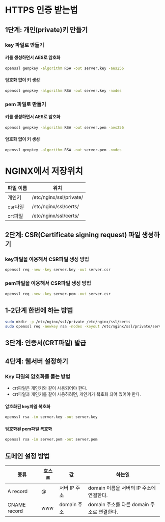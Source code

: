 # HTTPS 인증 받는법

## 1단계: 개인(private)키 만들기

### key 파일로 만들기
#### 키를 생성하면서 AES로 암호화
```bash
openssl genpkey -algorithm RSA -out server.key -aes256
```

#### 암호화 없이 키 생성
```bash
openssl genpkey -algorithm RSA -out server.key -nodes
```

### pem 파일로 만들기
#### 키를 생성하면서 AES로 암호화
```bash
openssl genpkey -algorithm RSA -out server.pem -aes256
```

#### 암호화 없이 키 생성
```bash
openssl genpkey -algorithm RSA -out server.pem -nodes
```

# NGINX에서 저장위치

| 파일 이름 | 위치                    |
| --------- | ----------------------- |
| 개인키    | /etc/nginx/ssl/private/ |
| csr파일   | /etc/nginx/ssl/certs/   |
| crt파일   | /etc/nginx/ssl/certs/   |

## 2단계: CSR(Certificate signing request) 파일 생성하기
### key파일을 이용해서 CSR파일 생성 방법
```bash
openssl req -new -key server.key -out server.csr
```

### pem파일을 이용해서 CSR파일 생성 방법
```bash
openssl req -new -key server.pem -out server.csr
```

## 1-2단계 한번에 하는 방법
```bash
sudo mkdir -p /etc/nginx/ssl/private /etc/nginx/ssl/certs
sudo openssl req -newkey rsa -nodes -keyout /etc/nginx/ssl/private/server.key -out /etc/nginx/ssl/certs/server.csr
```

## 3단계: 인증서(CRT파일) 발급

## 4단계: 웹서버 설정하기

### Key 파일의 암호화를 풀는 방법
- crt파일은 개인키와 같이 사용되어야 한다.
- crt파일과 개인키를 같이 사용하려면, 개인키가 복호화 되어 있어야 한다.
#### 암호화된 key파일 복호화
```bash
openssl rsa -in server.key -out server.key
```

#### 암호화된 pem파일 복호화
```bash
openssl rsa -in server.pem -out server.pem
```

## 도메인 설정 방법

| 종류         | 호스트 | 값           | 하는일                                     |
| ------------ | ------ | ------------ | ------------------------------------------ |
| A record     | @      | 서버 IP 주소 | domain 이름을 서버의 IP 주소에 연결한다.   |
| CNAME record | www    | domain 주소  | domain 주소를 다른 domain 주소로 연결한다. |
